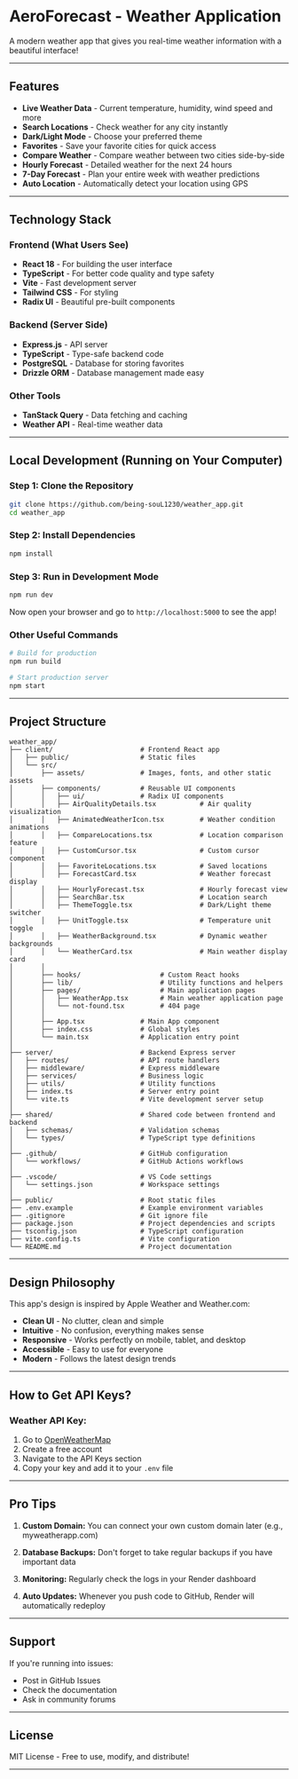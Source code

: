 # AeroForecast - Weather Application

A modern weather app that gives you real-time weather information with a beautiful interface!

---

## Features

- **Live Weather Data** - Current temperature, humidity, wind speed and more
- **Search Locations** - Check weather for any city instantly
- **Dark/Light Mode** - Choose your preferred theme
- **Favorites** - Save your favorite cities for quick access
- **Compare Weather** - Compare weather between two cities side-by-side
- **Hourly Forecast** - Detailed weather for the next 24 hours
- **7-Day Forecast** - Plan your entire week with weather predictions
- **Auto Location** - Automatically detect your location using GPS

---

## Technology Stack

### Frontend (What Users See)
- **React 18** - For building the user interface
- **TypeScript** - For better code quality and type safety
- **Vite** - Fast development server
- **Tailwind CSS** - For styling
- **Radix UI** - Beautiful pre-built components

### Backend (Server Side)
- **Express.js** - API server
- **TypeScript** - Type-safe backend code
- **PostgreSQL** - Database for storing favorites
- **Drizzle ORM** - Database management made easy

### Other Tools
- **TanStack Query** - Data fetching and caching
- **Weather API** - Real-time weather data

---

## Local Development (Running on Your Computer)

### Step 1: Clone the Repository
```bash
git clone https://github.com/being-souL1230/weather_app.git
cd weather_app
```

### Step 2: Install Dependencies
```bash
npm install
```

### Step 3: Run in Development Mode
```bash
npm run dev
```

Now open your browser and go to `http://localhost:5000` to see the app!

### Other Useful Commands
```bash
# Build for production
npm run build

# Start production server
npm start
```

---


## Project Structure

```
weather_app/
├── client/                      # Frontend React app
│   ├── public/                  # Static files
│   └── src/
│       ├── assets/              # Images, fonts, and other static assets
│       ├── components/          # Reusable UI components
│       │   ├── ui/              # Radix UI components
│       │   ├── AirQualityDetails.tsx           # Air quality visualization
│       │   ├── AnimatedWeatherIcon.tsx         # Weather condition animations
│       │   ├── CompareLocations.tsx            # Location comparison feature
│       │   ├── CustomCursor.tsx                # Custom cursor component
│       │   ├── FavoriteLocations.tsx           # Saved locations
│       │   ├── ForecastCard.tsx                # Weather forecast display
│       │   ├── HourlyForecast.tsx              # Hourly forecast view
│       │   ├── SearchBar.tsx                   # Location search
│       │   ├── ThemeToggle.tsx                 # Dark/Light theme switcher
│       │   ├── UnitToggle.tsx                  # Temperature unit toggle
│       │   ├── WeatherBackground.tsx           # Dynamic weather backgrounds
│       │   └── WeatherCard.tsx                 # Main weather display card
│       │
│       ├── hooks/                    # Custom React hooks
│       ├── lib/                      # Utility functions and helpers
│       ├── pages/                    # Main application pages
│       │   ├── WeatherApp.tsx        # Main weather application page
│       │   └── not-found.tsx         # 404 page
│       │
│       ├── App.tsx              # Main App component         
│       ├── index.css            # Global styles
│       └── main.tsx             # Application entry point
│
├── server/                      # Backend Express server
│   ├── routes/                  # API route handlers
│   ├── middleware/              # Express middleware
│   ├── services/                # Business logic
│   ├── utils/                   # Utility functions
│   ├── index.ts                 # Server entry point
│   └── vite.ts                  # Vite development server setup
│
├── shared/                      # Shared code between frontend and backend
│   ├── schemas/                 # Validation schemas
│   └── types/                   # TypeScript type definitions
│
├── .github/                     # GitHub configuration
│   └── workflows/               # GitHub Actions workflows
│
├── .vscode/                     # VS Code settings
│   └── settings.json            # Workspace settings
│
├── public/                      # Root static files
├── .env.example                 # Example environment variables
├── .gitignore                   # Git ignore file
├── package.json                 # Project dependencies and scripts
├── tsconfig.json                # TypeScript configuration
├── vite.config.ts               # Vite configuration
└── README.md                    # Project documentation
```

---

## Design Philosophy

This app's design is inspired by Apple Weather and Weather.com:

- **Clean UI** - No clutter, clean and simple
- **Intuitive** - No confusion, everything makes sense
- **Responsive** - Works perfectly on mobile, tablet, and desktop
- **Accessible** - Easy to use for everyone
- **Modern** - Follows the latest design trends

---

## How to Get API Keys?

### Weather API Key:
1. Go to [OpenWeatherMap](https://openweathermap.org/api)
2. Create a free account
3. Navigate to the API Keys section
4. Copy your key and add it to your `.env` file

---

## Pro Tips


1. **Custom Domain:** You can connect your own custom domain later (e.g., myweatherapp.com)

2. **Database Backups:** Don't forget to take regular backups if you have important data

3. **Monitoring:** Regularly check the logs in your Render dashboard

4. **Auto Updates:** Whenever you push code to GitHub, Render will automatically redeploy

---

## Support

If you're running into issues:
- Post in GitHub Issues
- Check the documentation
- Ask in community forums

---

## License

MIT License - Free to use, modify, and distribute!

---
